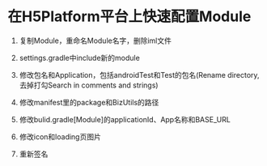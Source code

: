 # 在H5Platform平台上快速配置Module

1. 复制Module，重命名Module名字，删除iml文件

2. settings.gradle中include新的module

3. 修改包名和Application，包括androidTest和Test的包名(Rename directory,去掉打勾Search in comments and strings)

4. 修改manifest里的package和BizUtils的路径

5. 修改bulid.gradle[Module]的applicationId、App名称和BASE_URL

6. 修改icon和loading页图片

7. 重新签名

